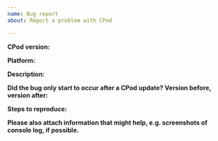 ```yaml
---
name: Bug report
about: Report a problem with CPod

---
```


**CPod version:**

**Platform:**

**Description:**

**Did the bug only start to occur after a CPod update? Version before, version after:**

**Steps to reproduce:**

**Please also attach information that might help, e.g. screenshots of console log, if possible.**
